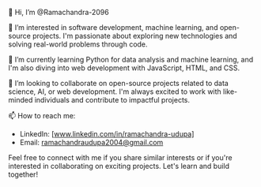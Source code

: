 👋 Hi, I’m @Ramachandra-2096

👀 I’m interested in software development, machine learning, and open-source projects. I'm passionate about exploring new technologies and solving real-world problems through code.

🌱 I’m currently learning Python for data analysis and machine learning, and I'm also diving into web development with JavaScript, HTML, and CSS.

💞️ I’m looking to collaborate on open-source projects related to data science, AI, or web development. I'm always excited to work with like-minded individuals and contribute to impactful projects.

📫 How to reach me:
  - LinkedIn: [www.linkedin.com/in/ramachandra-udupa]
  - Email: ramachandraudupa2004@gmail.com

Feel free to connect with me if you share similar interests or if you're interested in collaborating on exciting projects. Let's learn and build together!


